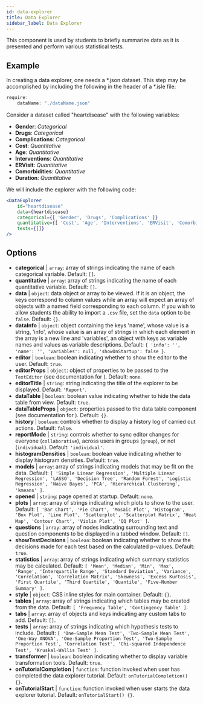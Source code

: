 ```yaml
---
id: data-explorer 
title: Data Explorer
sidebar_label: Data Explorer
---
```


This component is used by students to briefly summarize data as it is presented and perform various statistical tests.

## Example

In creating a data explorer, one needs a *.json dataset. This step may be accomplished by including the following in the header of a *.isle file:

```js
require:
	dataName: "./dataName.json"
```

Consider a dataset called "heartdisease" with the following variables:
* __Gender__: _Categorical_
* __Drugs__: _Categorical_
* __Complications__: _Categorical_
* __Cost__: _Quantitative_
* __Age__: _Quantitative_
* __Interventions__: _Quantitative_
* __ERVisit__: _Quantitative_
* __Comorbidities__: _Quantitative_
* __Duration__: _Quantitative_

We will include the explorer with the following code:

```jsx live
<DataExplorer 
	id="heartdisease"
	data={heartdisease} 
	categorical={[ 'Gender', 'Drugs', 'Complications' ]}
	quantitative={[ 'Cost', 'Age', 'Interventions', 'ERVisit', 'Comorbidities', 'Duration' ]}
	tests={[]}
/>
```



## Options

* __categorical__ | `array`: array of strings indicating the name of each categorical variable. Default: `[]`.
* __quantitative__ | `array`: array of strings indicating the name of each quantitative variable. Default: `[]`.
* __data__ | `object`: data object or array to be viewed. If it is an object, the keys correspond to column values while an array will expect an array of objects with a named field corresponding to each column. If you wish to allow students the ability to import a `.csv` file, set the `data` option to be `false`. Default: `{}`.
* __dataInfo__ | `object`: object containing the keys \'name\', whose value is a string, \'info\', whose value is an array of strings in which each element in the array is a new line and \'variables\', an object with keys as variable names and values as variable descriptions. Default: `{
  'info': '',
  'name': '',
  'variables': null,
  'showOnStartup': false
}`.
* __editor__ | `boolean`: boolean indicating whether to show the editor to the user. Default: `true`.
* __editorProps__ | `object`: object of properties to be passed to the `TextEditor` (see documentation for <TextEditor />). Default: `none`.
* __editorTitle__ | `string`: string indicating the title of the explorer to be displayed. Default: `'Report'`.
* __dataTable__ | `boolean`: boolean value indicating whether to hide the data table from view. Default: `true`.
* __dataTableProps__ | `object`: properties passed to the data table component (see documentation for <DataTable />). Default: `{}`.
* __history__ | `boolean`: controls whether to display a history log of carried out actions. Default: `false`.
* __reportMode__ | `string`: controls whether to sync editor changes for everyone (`collaborative`), across users in groups (`group`), or not (`individual`). Default: `'individual'`.
* __histogramDensities__ | `boolean`: boolean value indicating whether to display histogram densities. Default: `true`.
* __models__ | `array`: array of strings indicating models that may be fit on the data. Default: `[
  'Simple Linear Regression',
  'Multiple Linear Regression',
  'LASSO',
  'Decision Tree',
  'Random Forest',
  'Logistic Regression',
  'Naive Bayes',
  'PCA',
  'Hierarchical Clustering',
  'kmeans'
]`.
* __opened__ | `string`: page opened at startup. Default: `none`.
* __plots__ | `array`: array of strings indicating which plots to show to the user. Default: `[
  'Bar Chart',
  'Pie Chart',
  'Mosaic Plot',
  'Histogram',
  'Box Plot',
  'Line Plot',
  'Scatterplot',
  'Scatterplot Matrix',
  'Heat Map',
  'Contour Chart',
  'Violin Plot',
  'QQ Plot'
]`.
* __questions__ | `array`: array of nodes indicating surrounding text and question components to be displayed in a tabbed window. Default: `[]`.
* __showTestDecisions__ | `boolean`: boolean indicating whether to show the decisions made for each test based on the calculated p-values. Default: `true`.
* __statistics__ | `array`: array of strings indicating which summary statistics may be calculated. Default: `[
  'Mean',
  'Median',
  'Min',
  'Max',
  'Range',
  'Interquartile Range',
  'Standard Deviation',
  'Variance',
  'Correlation',
  'Correlation Matrix',
  'Skewness',
  'Excess Kurtosis',
  'First Quartile',
  'Third Quartile',
  'Quantile',
  'Five-Number Summary'
]`.
* __style__ | `object`: CSS inline styles for main container. Default: `{}`.
* __tables__ | `array`: array of strings indicating which tables may be created from the data. Default: `[
  'Frequency Table',
  'Contingency Table'
]`.
* __tabs__ | `array`: array of objects and keys indicating any custom tabs to add. Default: `[]`.
* __tests__ | `array`: array of strings indicating which hypothesis tests to include. Default: `[
  'One-Sample Mean Test',
  'Two-Sample Mean Test',
  'One-Way ANOVA',
  'One-Sample Proportion Test',
  'Two-Sample Proportion Test',
  'Correlation Test',
  'Chi-squared Independence Test',
  'Kruskal-Wallis Test'
]`.
* __transformer__ | `boolean`: boolean indicating whether to display variable transformation tools. Default: `true`.
* __onTutorialCompletion__ | `function`: function invoked when user has completed the data explorer tutorial. Default: `onTutorialCompletion() {}`.
* __onTutorialStart__ | `function`: function invoked when user starts the data explorer tutorial. Default: `onTutorialStart() {}`.
